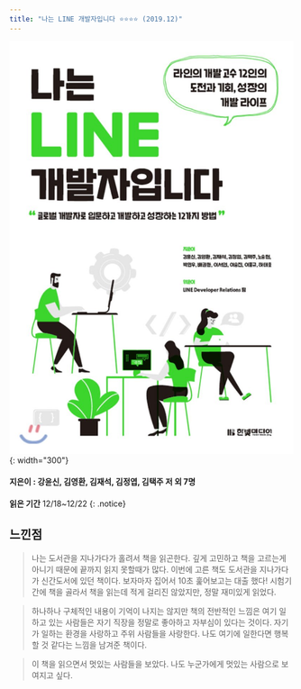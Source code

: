 ```yaml
---
title: "나는 LINE 개발자입니다 ⭐⭐⭐⭐ (2019.12)"
---
```


![](/assets/images/line.jpeg){: width="300"}
#### 지은이 : 강윤신, 김영환, 김재석, 김정엽, 김택주 저 외 7명

**읽은 기간** 12/18~12/22
{: .notice}

## 느낀점

 > 나는 도서관을 지나가다가 홀려서 책을 읽곤한다. 깊게 고민하고 책을 고르는게 아니기 때문에 끝까지 읽지 못할때가 많다. 이번에 고른 책도 도서관을 지나가다가 신간도서에 있던 책이다. 보자마자 집어서 10초 훑어보고는 대출 했다! 시험기간에 책을 골라서 책을 읽는데 적게 걸리진 않았지만, 정말 재미있게 읽었다.

 > 하나하나 구체적인 내용이 기억이 나지는 않지만 책의 전반적인 느낌은 여기 일하고 있는 사람들은 자기 직장을 정말로 좋아하고 자부심이 있다는 것이다. 자기가 일하는 환경을 사랑하고 주위 사람들을 사랑한다. 나도 여기에 일한다면 행복할 것 같다는 느낌을 남겨준 책이다.

 > 이 책을 읽으면서 멋있는 사람들을 보았다. 나도 누군가에게 멋있는 사람으로 보여지고 싶다.

